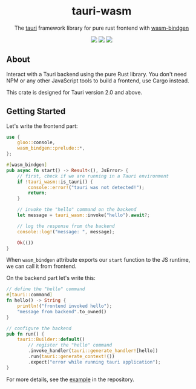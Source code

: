 <div align="center">
    <h1>tauri-wasm</h1>
    <p>
        The <a href="https://github.com/tauri-apps/tauri">tauri</a> framework library for pure rust frontend with <a href="https://github.com/rustwasm/wasm-bindgen">wasm-bindgen</a>
    </p>
    <p>
        <a href="https://crates.io/crates/tauri-wasm"><img src="https://img.shields.io/crates/v/tauri-wasm.svg"></img></a>
        <a href="https://docs.rs/tauri-wasm"><img src="https://docs.rs/tauri-wasm/badge.svg"></img></a>
        <a href="https://github.com/nanoqsh/tauri-wasm/actions"><img src="https://github.com/nanoqsh/tauri-wasm/workflows/ci/badge.svg"></img></a>
    </p>
</div>

## About

Interact with a Tauri backend using the pure Rust library.
You don't need NPM or any other JavaScript tools to build a frontend, use Cargo instead.

This crate is designed for Tauri version 2.0 and above.

## Getting Started

Let's write the frontend part:

```rust
use {
    gloo::console,
    wasm_bindgen::prelude::*,
};

#[wasm_bindgen]
pub async fn start() -> Result<(), JsError> {
    // first, check if we are running in a Tauri environment
    if !tauri_wasm::is_tauri() {
        console::error!("tauri was not detected!");
        return;
    }

    // invoke the "hello" command on the backend
    let message = tauri_wasm::invoke("hello").await?;

    // log the response from the backend
    console::log!("message: ", message);

    Ok(())
}
```

When `wasm_bindgen` attribute exports our `start` function to the JS runtime, we can call it from frontend.

On the backend part let's write this:

```rust
// define the "hello" command
#[tauri::command]
fn hello() -> String {
    println!("frontend invoked hello");
    "message from backend".to_owned()
}

// configure the backend
pub fn run() {
    tauri::Builder::default()
        // register the "hello" command
        .invoke_handler(tauri::generate_handler![hello])
        .run(tauri::generate_context!())
        .expect("error while running tauri application");
}
```

For more details, see the [example](https://github.com/nanoqsh/tauri-wasm/tree/main/examples) in the repository.
